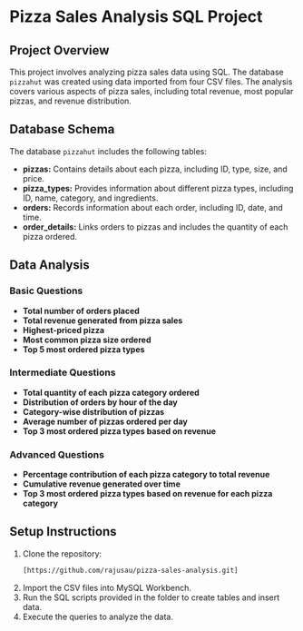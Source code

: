 # Pizza Sales Analysis SQL Project

## Project Overview
This project involves analyzing pizza sales data using SQL. The database `pizzahut` was created using data imported from four CSV files. The analysis covers various aspects of pizza sales, including total revenue, most popular pizzas, and revenue distribution.

## Database Schema
The database `pizzahut` includes the following tables:
- **pizzas:** Contains details about each pizza, including ID, type, size, and price.
- **pizza_types:** Provides information about different pizza types, including ID, name, category, and ingredients.
- **orders:** Records information about each order, including ID, date, and time.
- **order_details:** Links orders to pizzas and includes the quantity of each pizza ordered.

## Data Analysis
### Basic Questions
- **Total number of orders placed**
- **Total revenue generated from pizza sales**
- **Highest-priced pizza**
- **Most common pizza size ordered**
- **Top 5 most ordered pizza types**

### Intermediate Questions
- **Total quantity of each pizza category ordered**
- **Distribution of orders by hour of the day**
- **Category-wise distribution of pizzas**
- **Average number of pizzas ordered per day**
- **Top 3 most ordered pizza types based on revenue**

### Advanced Questions
- **Percentage contribution of each pizza category to total revenue**
- **Cumulative revenue generated over time**
- **Top 3 most ordered pizza types based on revenue for each pizza category**

## Setup Instructions
1. Clone the repository:
   ```bash
   [https://github.com/rajusau/pizza-sales-analysis.git]
2. Import the CSV files into MySQL Workbench.
3. Run the SQL scripts provided in the folder to create tables and insert data.
4. Execute the queries to analyze the data.
